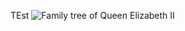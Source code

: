 TEst
![Family tree of Queen Elizabeth II](ElizabethII.gif?raw=true "Family tree of Queen Elizabeth II")
